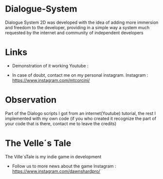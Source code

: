 # Dialogue-System

Dialogue System 2D was developed with the idea of adding more immersion and freedom to the developer, providing in
a simple way a system much requested by the internet and community of independent developers 
 
# Links
 * Demonstration of it working
Youtube : 

 * In case of doubt, contact me on my personal instagram.
Instagram : https://www.instagram.com/mtcorcini/

# Observation
Part of the Dialogo scripts I got from an internet(Youtube) tutorial, the rest I implemented with my own code 
(if you who created it recognize the part of your code that is there, contact me to leave the credits)

# The Velle´s Tale
The Ville´sTale is my indie game in development

 * Follow us to more news about the game
Instagram : https://www.instagram.com/dawnshardpro/


